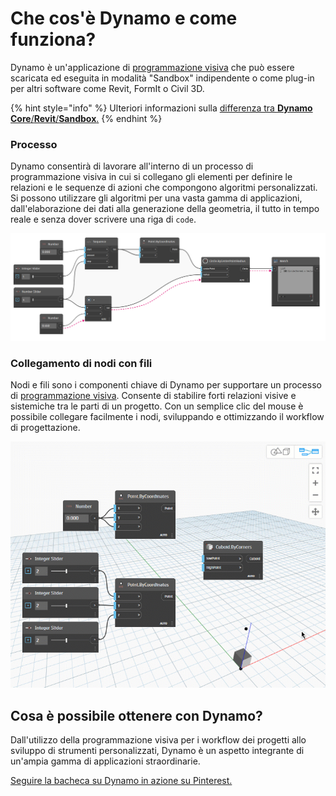 # Che cos'è Dynamo e come funziona?

Dynamo è un'applicazione di [programmazione visiva](broken-reference/) che può essere scaricata ed eseguita in modalità "Sandbox" indipendente o come plug-in per altri software come Revit, FormIt o Civil 3D.

{% hint style="info" %}
Ulteriori informazioni sulla [differenza tra **Dynamo Core**/**Revit**/**Sandbox**.](https://dynamobim.org/a-new-way-to-get-dynamo-sandbox/)
{% endhint %}

### Processo

Dynamo consentirà di lavorare all'interno di un processo di programmazione visiva in cui si collegano gli elementi per definire le relazioni e le sequenze di azioni che compongono algoritmi personalizzati. Si possono utilizzare gli algoritmi per una vasta gamma di applicazioni, dall'elaborazione dei dati alla generazione della geometria, il tutto in tempo reale e senza dover scrivere una riga di `code`.

![](<./images/1-1/nodes and wires - flow of data.jpg>)

### Collegamento di nodi con fili

Nodi e fili sono i componenti chiave di Dynamo per supportare un processo di [programmazione visiva](../a\_appendix/a-1\_visual-programming-and-dynamo.md). Consente di stabilire forti relazioni visive e sistemiche tra le parti di un progetto. Con un semplice clic del mouse è possibile collegare facilmente i nodi, sviluppando e ottimizzando il workflow di progettazione.

![](<./images/1-1/what is dynamo - connecting nodes with wires.gif>)

## Cosa è possibile ottenere con Dynamo?

Dall'utilizzo della programmazione visiva per i workflow dei progetti allo sviluppo di strumenti personalizzati, Dynamo è un aspetto integrante di un'ampia gamma di applicazioni straordinarie.

[Seguire la bacheca su Dynamo in azione su Pinterest.](http://www.pinterest.com/modelabnyc/dynamo-in-action/)

